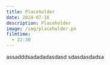 ```yaml
---
title: Placeholder
date: 2024-07-16
description: Placeholder
image: /img/placeholder.pn
filmtime:
  - 22:30
---
```

assadddsadadadasdasd sdasdasdadsa

